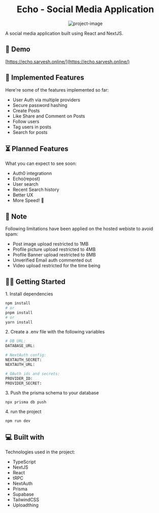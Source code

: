 <h1 align="center" id="title">Echo - Social Media Application</h1>

<p align="center"><img src="https://socialify.git.ci/sarveshpop/echo/image?font=Inter&amp;language=1&amp;name=1&amp;owner=1&amp;pattern=Solid&amp;stargazers=1&amp;theme=Dark" alt="project-image"></p>

<p id="description">A social media application built using React and NextJS.</p>

<h2>🚀 Demo</h2>

[https://echo.sarvesh.online/](https://echo.sarvesh.online/)

  
  
<h2>🫡 Implemented Features</h2>

Here're some of the features implemented so far:

*   User Auth via multiple providers
*   Secure password hashing
*   Create Posts
*   Like Share and Comment on Posts
*   Follow users
*   Tag users in posts
*   Search for posts

<h2>⏳ Planned Features</h2>

What you can expect to see soon:

*   Auth0 integrationn 
*   Echo(repost)
*   User search
*   Recent Search history
*   Better UX
*   More Speed! 🚀

<h2>🚧 Note</h2>

Following limitations have been applied on the hosted webiste to avoid spam:

*   Post image upload restricted to 1MB
*   Profile picture upload restricted to 4MB
*   Profile Banner upload restricted to 8MB
*   Unverified Email auth commented out
*   Video upload restricted for the time being

<h2>👨‍🚀 Getting Started</h2>

<p>1. Install dependencies</p>

```bash
npm install
# or
pnpm install
# or
yarn install
```

<p>2. Create a .env file with the following variables</p>

```bash
# DB URL:
DATABASE_URL:

# NextAuth config:
NEXTAUTH_SECRET:
NEXTAUTH_URL:

# OAuth ids and secrets:
PROVIDER_ID:
PROVIDER_SECRET:
```

<p>3. Push the prisma schema to your database</p>

```
npx prisma db push
```

<p>4. run the project</p>

```
npm run dev
```

  
  
<h2>💻 Built with</h2>

Technologies used in the project:

*   TypeScript
*   NextJS
*   React
*   tRPC
*   NextAuth
*   Prisma
*   Supabase
*   TailwindCSS
*   Uploadthing
